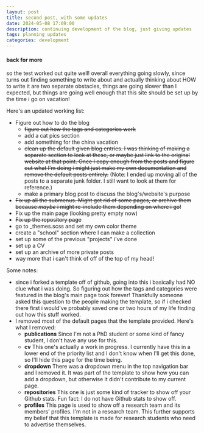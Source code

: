 ```yaml
---
layout: post
title: second post, with some updates
date: 2024-05-08 17:09:00
description: continuing development of the blog, just giving updates
tags: planning updates
categories: development
---
```


#### back for more
so the test worked out quite well! overall everything going slowly, since turns out finding something to write about and actually thinking about HOW to write it are two separate obstacles, things are going slower than I expected, but things are going well enough that this site should be set up by the time i go on vacation!

Here's an updated working list:
- Figure out how to do the blog
  - ~~figure out how the tags and categories work~~
  - add a cat pics section
  - add something for the china vacation
  - ~~clean up the default given blog entries. I was thinking of making a separate section to look at these, or maybe just link to the original website at that point. Once I copy enough from the posts and figure out what I'm doing i might just make my own documentation and remove the default posts entirely.~~ (Note: I ended up moving all of the posts to a separate junk folder. I still want to look at them for reference.)
  - make a primary blog post to discuss the blog's/website's purpose
- ~~Fix up all the submenus. Might get rid of some pages, or archive them because *maybe* i might re-include them depending on where i go!~~
- Fix up the main page (looking pretty empty now)
- ~~Fix up the repository page~~
- go to _themes.scss and set my own color theme
- create a "school" section where I can make a collection
- set up some of the previous "projects" i've done
- set up a CV
- set up an archive of more private posts
- way more that i can't think of off of the top of my head!

Some notes:
- since i forked a template off of github, going into this i basically had NO clue what i was doing. So figuring out how the tags and categories were featured in the blog's main page took forever! Thankfully someone asked this question to the people making the template, so if i checked there first i would've probably saved one or two hours of my life finding out how this stuff worked.
- I removed most of the default pages that the template provided. Here's what I removed:
  - **publications** Since I'm not a PhD student or some kind of fancy student, I don't have any use for this.
  - **cv** This one's actually a work in progress. I currently have this in a lower end of the priority list and I don't know when I'll get this done, so I'll hide this page for the time being.
  - **dropdown** There was a dropdown menu in the top navigation bar and I removed it. It was part of the template to show how you can add a dropdown, but otherwise it didn't contribute to my current page.
  - **repositories** This one is just some kind of tracker to show off your Github stats. Fun fact: I do not have Github stats to show off. 
  - **profiles** This page is used to show off a research team and its members' profiles. I'm not in a research team. This further supports my belief that this template is made for research students who need to advertise themselves.